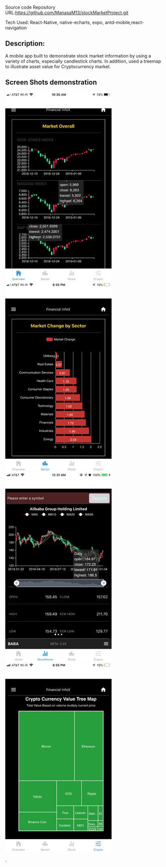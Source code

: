 Source code Repository URL:https://github.com/ManasaM13/stockMarketProject.git

Tech Used: React-Native, native-echarts, expo, antd-mobile,react-navigation

## Description:

A mobile app built to demonstrate stock market information by using a variety of charts, especially candlestick charts. In addition, used a tree­map to illustrate asset value for Cryptocurrency market.

## Screen Shots demonstration

  <img src=assets/images/marketOverall.jpg height="600">
  <img src=assets/images/sector.jpg height="600">
  <img src=assets/images/stockScreen.jpg height="600">
  <img src=assets/images/Crypto.jpg height="600">

.
